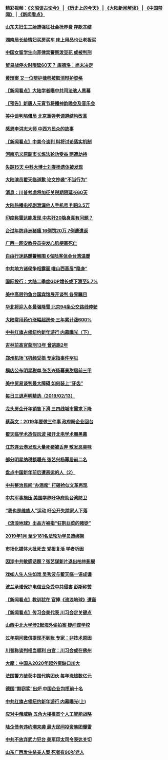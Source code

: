 #### 精彩视频：[《文昭谈古论今》](http://45.76.195.252/wenzhao) | [《历史上的今天》](http://45.76.195.252/today-in-history) | [《大陆新闻解读》](http://45.76.195.252/ntdtv-comedy) | [《中国禁闻》](http://45.76.195.252/ntdtv-news) | [《新闻看点》](http://45.76.195.252/news-insight) 

 #### [山东夫妇生三胎遭强征社会抚养费 存款冻结](../pages/nsc413/n11045317.md?t=02142137) 

#### [湖南局长给情妇买房买车 床上用品也让老板买](../pages/nsc413/n11045333.md?t=02142137) 

#### [中国女留学生向菲律宾警察泼豆花 或被判刑](../pages/nsc413/n11045199.md?t=02142137) 

#### [贸易战停火时限延60天？ 库德洛：尚未决定](../pages/nsc413/n11045299.md?t=02142137) 

#### [黄琦案 又一位辩护律师被取消辩护资格](../pages/nsc413/n11045278.md?t=02142137) 

#### [【新闻看点】大陆学者曝中共司法骇人黑幕](../pages/nsc413/n11045249.md?t=02142137) 

#### [【预告】新唐人元宵节将播神韵晚会及音乐会](../pages/nsc413/n11043038.md?t=02142137) 

#### [美中谈判陷僵局 北京重弹老调避结构改革](../pages/nsc413/n11045171.md?t=02142137) 

#### [感恩李洪志大师 中西方民众的故事](../pages/nsc413/n11042473.md?t=02142137) 

#### [【新闻看点】中美今谈判 料将讨论落实机制](../pages/nsc413/n11045020.md?t=02142137) 

#### [河南巩义原副市长炼法轮功受益 两遭劫持](../pages/nsc413/n11044815.md?t=02142137) 

#### [失踪15天 中科大博士刘春杨遗体被发现](../pages/nsc413/n11044153.md?t=02142137) 

#### [大陆演员翟天临道歉 论文抄袭“不当行为”](../pages/nsc413/n11044437.md?t=02142137) 


#### [消息：川普考虑将加征关税期限延长60天](../pages/nsc413/n11044512.md?t=02142137) 

#### [大陆热播电视剧泄漏他人手机号 判赔3.5万](../pages/nsc413/n11044216.md?t=02142137) 

#### [印度称雷达能发现 中共歼20隐身真有问题？](../pages/nsc413/n11044278.md?t=02142137) 

#### [台过年防非洲猪瘟 16例罚20万 7例遭遣返](../pages/nsc413/n11044214.md?t=02142137) 

#### [广西一网安教导员突发心肌梗塞死亡](../pages/nsc413/n11043978.md?t=02142137) 

#### [自由行迷路暖警解围 6旬陆客体会台湾温暖](../pages/nsc413/n11044076.md?t=02142137) 

#### [中共地方诸侯争相露面 唯山西高层“隐身”](../pages/nsc413/n11043755.md?t=02142137) 

#### [国际投行：大陆二季度GDP增长或下滑至5.7%](../pages/nsc413/n11043495.md?t=02142137) 

#### [美中高层钓鱼台国宾馆展开谈判 各界瞩目](../pages/nsc413/n11043715.md?t=02142137) 

#### [华北将迎入冬最强降雪 北京94条公交路线停驶](../pages/nsc413/n11043587.md?t=02142137) 

#### [大陆常用药价涨幅超房价 三年累计涨600%](../pages/nsc413/n11042769.md?t=02142137) 

#### [中共红旗占领纽约新年游行 内幕曝光（下）](../pages/nsc413/n11042637.md?t=02142137) 

#### [吉林前高官获刑13年 曾逃跑2年](../pages/nsc413/n11043610.md?t=02142137) 

#### [郑州机场飞机频受损 专家指事件罕见](../pages/nsc413/n11043459.md?t=02142137) 

#### [横店公布明星税单 张艺兴杨幂景甜居前三甲](../pages/nsc413/n11043199.md?t=02142137) 

#### [美中贸易谈判最大障碍 如何装上“牙齿”](../pages/nsc413/n11042646.md?t=02142137) 

#### [每日三退声明精选（2019/02/13）](../pages/nsc413/n11043574.md?t=02142137) 

#### [龙头房企开年销售下滑 三四线城市需求下降](../pages/nsc413/n11043093.md?t=02142137) 

#### [蔡英文：2019年要做三件事 政府盼企业回台](../pages/nsc413/n11043314.md?t=02142137) 

#### [翟天临学术造假风波 揭开北电学术圈黑幕](../pages/nsc413/n11042656.md?t=02142137) 

#### [江苏连云港发现大量死猪被丢弃 散发恶臭味](../pages/nsc413/n11043355.md?t=02142137) 

#### [部分明星纳税额曝光 张艺兴杨幂居前二名](../pages/nsc413/n11043128.md?t=02142137) 

#### [盘点中国新年前后遭恶运的人（2）](../pages/nsc413/n11042654.md?t=02142137) 

#### [中共整治民间“办酒席” 打砸抢似文革再现](../pages/nsc413/n11042940.md?t=02142137) 

#### [中共军事施压 美国学界吁华府助台湾防卫](../pages/nsc413/n11040965.md?t=02142137) 

#### [“我也是维族人”运动 吁公开失踪家人下落](../pages/nsc413/n11042864.md?t=02142137) 

#### [《流浪地球》出品方被指“狂割韭菜的赌徒”](../pages/nsc413/n11042449.md?t=02142137) 

#### [2019年1月 至少181名法轮功学员遭绑架](../pages/nsc413/n11041991.md?t=02142137) 

#### [市场化媒体大批死去 党报复活 学者析因](../pages/nsc413/n11042850.md?t=02142137) 

#### [因涉中共敏感话题？张艺谋新片退出柏林影展](../pages/nsc413/n11042744.md?t=02142137) 

#### [戏如人生人生如戏 吴秀波与翟天临一语成谶](../pages/nsc413/n11040758.md?t=02142137) 

#### [波兰承诺保护电信业免受中共侵害 彭斯称赞](../pages/nsc413/n11042705.md?t=02142137) 

#### [【新闻看点】教训犹在 官捧《流浪地球》遭轰](../pages/nsc413/n11042448.md?t=02142137) 

#### [【新闻看点】传习会美代表 川习会定关键点](../pages/nsc413/n11042350.md?t=02142137) 

#### [山西中北大学涉2起海外偷拍案 疑间谍学校](../pages/nsc413/n11042533.md?t=02142137) 

#### [过年期间微信提现不到账 专家：非技术原因](../pages/nsc413/n11042658.md?t=02142137) 

#### [川普称谈判相当顺利 白宫：川习会或在佛州](../pages/nsc413/n11042401.md?t=02142137) 

#### [大摩：中国从2020年起外资缺口加大](../pages/nsc413/n11042588.md?t=02142137) 

#### [法国警方破获中国代购团伙 每年洗钱数亿元](../pages/nsc413/n11042382.md?t=02142137) 

#### [德国“剽窃奖”出炉 中国企业包揽前十名](../pages/nsc413/n11042444.md?t=02142137) 

#### [中共红旗占领纽约新年游行 内幕曝光(上)](../pages/nsc413/n11042617.md?t=02142137) 

#### [应对中俄威胁 五角大楼推首个人工智能战略](../pages/nsc413/n11042470.md?t=02142137) 


#### [陆企债务违约潮来袭 最大民间投资集团爆雷](../pages/nsc413/n11041712.md?t=02142137) 

#### [中共不放弃武力犯台 美军印太司令表达关切](../pages/nsc413/n11041624.md?t=02142137) 

#### [山东广西发生杀亲人案 死者有90岁老人](../pages/nsc413/n11041835.md?t=02142137) 

